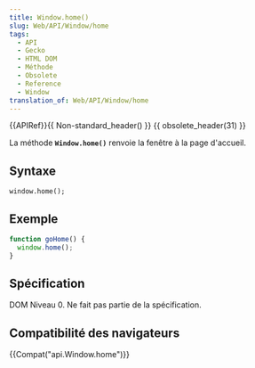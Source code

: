 ```yaml
---
title: Window.home()
slug: Web/API/Window/home
tags:
  - API
  - Gecko
  - HTML DOM
  - Méthode
  - Obsolete
  - Reference
  - Window
translation_of: Web/API/Window/home
---
```

{{APIRef}}{{ Non-standard_header() }} {{ obsolete_header(31) }}

La méthode **`Window.home()`** renvoie la fenêtre à la page d'accueil.

## Syntaxe

    window.home();

## Exemple

```js
function goHome() {
  window.home();
}
```

## Spécification

DOM Niveau 0. Ne fait pas partie de la spécification.

## Compatibilité des navigateurs

{{Compat("api.Window.home")}}

